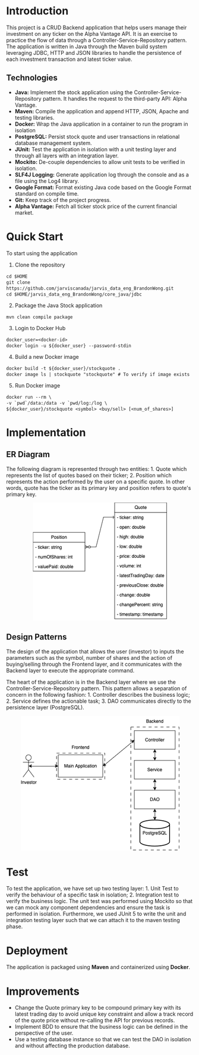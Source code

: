 # Introduction
This project is a CRUD Backend application that helps users manage their investment on any ticker on the Alpha Vantage API. It is an exercise to practice the flow of data through a Controller-Service-Repository pattern. The application is written in Java through the Maven build system leveraging JDBC, HTTP and JSON libraries to handle the persistence of each investment transaction and latest ticker value.  
## Technologies
- **Java:** Implement the stock application using the Controller-Service-Repository pattern. It handles the request to the third-party API: Alpha Vantage.
- **Maven:** Compile the application and append HTTP, JSON, Apache and testing libraries.
- **Docker:** Wrap the Java application in a container to run the program in isolation
- **PostgreSQL:** Persist stock quote and user transactions in relational database management system.
- **JUnit:** Test the application in isolation with a unit testing layer and through all layers with an integration layer.
- **Mockito:** De-couple dependencies to allow unit tests to be verified in isolation.
- **SLF4J Logging:** Generate application log through the console and as a file using the Log4 library.
- **Google Format:** Format existing Java code based on the Google Format standard on compile time.
- **Git:** Keep track of the project progress.
- **Alpha Vantage:** Fetch all ticker stock price of the current financial market.

# Quick Start
To start using the application
1. Clone the repository
```
cd $HOME
git clone https://github.com/jarviscanada/jarvis_data_eng_BrandonWong.git
cd $HOME/jarvis_data_eng_BrandonWong/core_java/jdbc
```
2. Package the Java Stock application
```
mvn clean compile package
```
3. Login to Docker Hub
```
docker_user=<docker-id>
docker login -u ${docker_user} --password-stdin
```
4. Build a new Docker image
```
docker build -t ${docker_user}/stockquote .
docker image ls | stockquote "stockquote" # To verify if image exists
```
5. Run Docker image
```
docker run --rm \
-v `pwd`/data:/data -v `pwd/log:/log \
${docker_user}/stockquote <symbol> <buy/sell> [<num_of_shares>]
```

# Implementation
## ER Diagram
The following diagram is represented through two entities: 1. Quote which represents the list of quotes based on their ticker; 2. Position which represents the action performed by the user on a specific quote. In other words, quote has the ticker as its primary key and position refers to quote's primary key.
<p align="center">
  <img alt="Stock Quote ER Diagram" src="./resources/er-diagram-stockquote.png" />
</p>

## Design Patterns
The design of the application that allows the user (investor) to inputs the parameters such as the symbol, number of shares and the action of buying/selling through the Frontend layer, and it communicates with the Backend layer to execute the appropriate command. 

The heart of the application is in the Backend layer where we use the Controller-Service-Repository pattern. This pattern allows a separation of concern in the following fashion: 1. Controller describes the business logic; 2. Service defines the actionable task; 3. DAO communicates directly to the persistence layer (PostgreSQL).
<p align="center">
  <img alt="Stock Quote Design Diagram" src="./resources/design-stockquote.png" />
</p>

# Test
To test the application, we have set up two testing layer: 1. Unit Test to verify the behaviour of a specific task in isolation; 2. Integration test to verify the business logic. The unit test was performed using Mockito so that we can mock any component dependencies and ensure the task is performed in isolation. Furthermore, we used JUnit 5 to write the unit and integration testing layer such that we can attach it to the maven testing phase.

# Deployment
The application is packaged using **Maven** and containerized using **Docker**.

# Improvements
- Change the Quote primary key to be compound primary key with its latest trading day to avoid unique key constraint and allow a track record of the quote price without re-calling the API for previous records.
- Implement BDD to ensure that the business logic can be defined in the perspective of the user.
- Use a testing database instance so that we can test the DAO in isolation and without affecting the production database.
